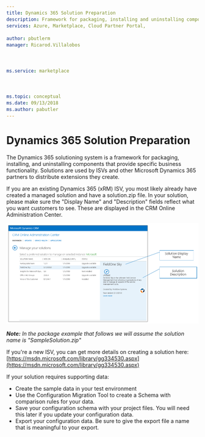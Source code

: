 ```yaml
---
title: Dynamics 365 Solution Preparation 
description: Framework for packaging, installing and uninstalling components 
services: Azure, Marketplace, Cloud Partner Portal, 

author: pbutlerm
manager: Ricarod.Villalobos  



ms.service: marketplace



ms.topic: conceptual
ms.date: 09/13/2018
ms.author: pabutler
---
```


# Dynamics 365 Solution Preparation

The Dynamics 365 solutioning system is a framework for packaging, installing, and uninstalling components that provide specific business functionality. Solutions are used by ISVs and other Microsoft Dynamics 365 partners to distribute extensions they create.

If you are an existing Dynamics 365 (xRM) ISV, you most likely already have created a managed solution and have a solution.zip file. In your solution, please make sure the "Display Name" and "Description" fields reflect what you want customers to see. These are displayed in the CRM Online Administration Center.

![CRMScreenShot1](media/CRMScreenShot1.png)

_**Note:** In the package example that follows we will assume the solution name is "SampleSolution.zip"_

If you're a new ISV, you can get more details on creating a solution here: [https://msdn.microsoft.com/library/gg334530.aspx](https://msdn.microsoft.com/library/gg334530.aspx)

If your solution requires supporting data:

* Create the sample data in your test environment
* Use the Configuration Migration Tool to create a Schema with comparison rules for your data.
* Save your configuration schema with your project files. You will need this later if you update your configuration data.
* Export your configuration data. Be sure to give the export file a name that is meaningful to your export.
